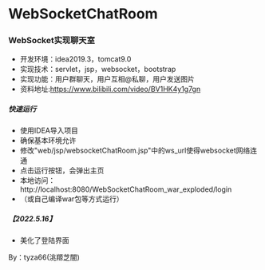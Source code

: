 # WebSocketChatRoom
### WebSocket实现聊天室
- 开发环境：idea2019.3，tomcat9.0
- 实现技术：servlet，jsp，websocket，bootstrap
- 实现功能：用户群聊天，用户互相@私聊，用户发送图片
- 资料地址:https://www.bilibili.com/video/BV1HK4y1g7gn

##### 快速运行
- 使用IDEA导入项目
- 确保基本环境允许
- 修改"web/jsp/websocketChatRoom.jsp"中的ws_url使得websocket网络连通
- 点击运行按钮，会弹出主页
- 本地访问：http://localhost:8080/WebSocketChatRoom_war_exploded/login
- （或自己编译war包等方式运行）
##### 【2022.5.16】 
- 美化了登陆界面


By：tyza66(洮羱芝闇)
